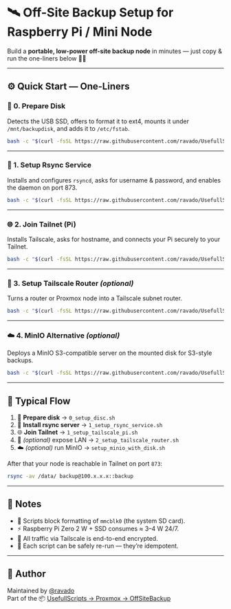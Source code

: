 # 🛰️ Off-Site Backup Setup for Raspberry Pi / Mini Node

Build a **portable, low-power off-site backup node** in minutes — just copy & run the one-liners below 🧑‍💻

---

## ⚙️ Quick Start — One-Liners

### 🧹 0. Prepare Disk

Detects the USB SSD, offers to format it to ext4, mounts it under `/mnt/backupdisk`, and adds it to `/etc/fstab`.

```bash
bash -c "$(curl -fsSL https://raw.githubusercontent.com/ravado/UsefullScripts/main/Proxmox/OffSiteBackup/0_setup_disc.sh)"
```

---

### 🔄 1. Setup Rsync Service

Installs and configures `rsyncd`, asks for username & password, and enables the daemon on port 873.

```bash
bash -c "$(curl -fsSL https://raw.githubusercontent.com/ravado/UsefullScripts/main/Proxmox/OffSiteBackup/1_setup_rsync_service.sh)"
```

---

### 🌐 2. Join Tailnet (Pi)

Installs Tailscale, asks for hostname, and connects your Pi securely to your Tailnet.

```bash
bash -c "$(curl -fsSL https://raw.githubusercontent.com/ravado/UsefullScripts/main/Proxmox/OffSiteBackup/1_setup_tailscale_pi.sh)"
```

---

### 🛜 3. Setup Tailscale Router *(optional)*

Turns a router or Proxmox node into a Tailscale subnet router.

```bash
bash -c "$(curl -fsSL https://raw.githubusercontent.com/ravado/UsefullScripts/main/Proxmox/OffSiteBackup/2_setup_tailscale_router.sh)"
```

---

### ☁️ 4. MinIO Alternative *(optional)*

Deploys a MinIO S3-compatible server on the mounted disk for S3-style backups.

```bash
bash -c "$(curl -fsSL https://raw.githubusercontent.com/ravado/UsefullScripts/main/Proxmox/OffSiteBackup/setup_minio_with_disk.sh)"
```

---

## 🧩 Typical Flow

1. 🧹 **Prepare disk** → `0_setup_disc.sh`
2. 🔄 **Install rsync server** → `1_setup_rsync_service.sh`
3. 🌐 **Join Tailnet** → `1_setup_tailscale_pi.sh`
4. 🛜 *(optional)* expose LAN → `2_setup_tailscale_router.sh`
5. ☁️ *(optional)* run MinIO → `setup_minio_with_disk.sh`

After that your node is reachable in Tailnet on port `873`:

```bash
rsync -av /data/ backup@100.x.x.x::backup
```

---

## 🧠 Notes

- 🧯 Scripts block formatting of `mmcblk0` (the system SD card).
- ⚡ Raspberry Pi Zero 2 W + SSD consumes ≈ 3–4 W 24/7.
- 🔐 All traffic via Tailscale is end-to-end encrypted.
- 🔁 Each script can be safely re-run — they’re idempotent.

---

## 🧡 Author

Maintained by [@ravado](https://github.com/ravado)\
Part of the 📦 [UsefullScripts → Proxmox → OffSiteBackup](https://github.com/ravado/UsefullScripts/tree/main/Proxmox/OffSiteBackup)

